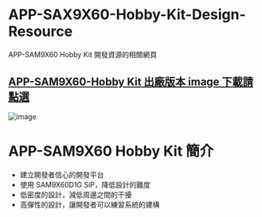 # APP-SAX9X60-Hobby-Kit-Design-Resource
APP-SAM9X60 Hobby Kit 開發資源的相關網頁

## [APP-SAM9X60-Hobby Kit 出廠版本 image 下載請點選](https://microchiptechnology-my.sharepoint.com/:u:/g/personal/calvin_ho_microchip_com/EW40s1pNylJHp0KhnxtZIzcBMTaAlo3MSzRWK3XcOoXG_A?e=cZHHPu)
![image](https://github.com/user-attachments/assets/b5a11100-ceb7-4df5-8630-d5e808c353f4)

# APP-SAM9X60 Hobby Kit 簡介 
  * 建立開發者信心的開發平台
  * 使用 SAM9X60D1G SiP，降低設計的難度
  * 低密度的設計，減低周邊之間的干擾
  * 高彈性的設計，讓開發者可以練習系統的建構

